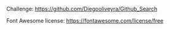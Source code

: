 Challenge: https://github.com/Diegooliveyra/Github_Search

Font Awesome license: https://fontawesome.com/license/free
